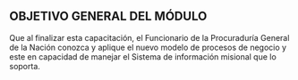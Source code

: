 ## OBJETIVO GENERAL DEL MÓDULO

Que al finalizar esta capacitación, el Funcionario de la Procuraduría General de la Nación conozca y aplique el nuevo modelo de procesos de negocio y este en capacidad de manejar el Sistema de información misional que lo soporta.



